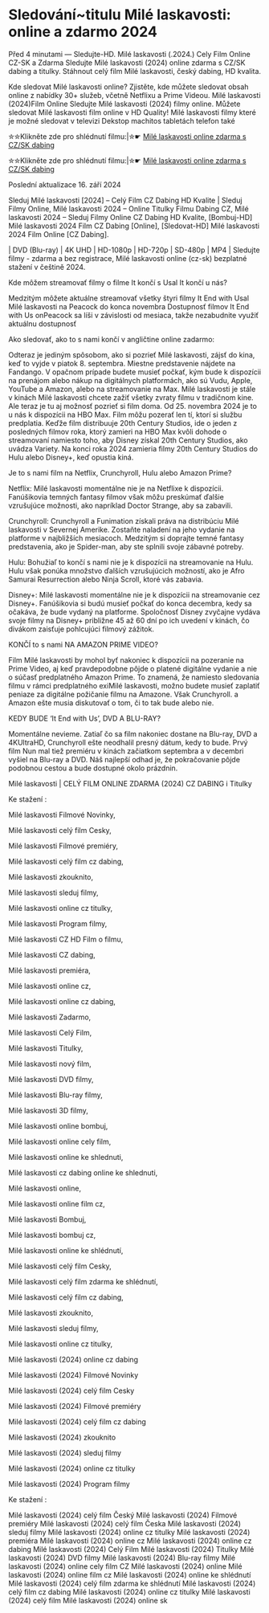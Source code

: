# Sledování~titulu Milé laskavosti: online a zdarmo 2024

Před 4 minutami — Sledujte-HD. Milé laskavosti (.2024.) Cely Film Online CZ-SK a Zdarma
Sledujte Milé laskavosti (2024) online zdarma s CZ/SK dabing a titulky. Stáhnout celý film Milé laskavosti, český dabing, HD kvalita.

Kde sledovat Milé laskavosti online? Zjistěte, kde můžete sledovat obsah online z nabídky 30+ služeb, včetně Netflixu a Prime Videou. Milé laskavosti (2024)Film Online Sledujte Milé laskavosti (2024) filmy online. Můžete sledovat Milé laskavosti film online v HD Quality! Milé laskavosti filmy které je možné sledovat v televizi Dekstop machitos tabletách telefon také

✮✮Klikněte zde pro shlédnutí filmu:|✮☛ [Milé laskavosti online zdarma s CZ/SK dabing](https://onlinecz-skdabingtitulkyzdarmo.blogspot.com/2024/09/mile-laskavosti-cely-film-online-cz.html)

✮✮Klikněte zde pro shlédnutí filmu:|✮☛ [Milé laskavosti online zdarma s CZ/SK dabing](https://onlinecz-skdabingtitulkyzdarmo.blogspot.com/2024/09/mile-laskavosti-cely-film-online-cz.html)

Poslední aktualizace 16. září 2024


Sleduj Milé laskavosti [2024] – Celý Film CZ Dabing HD Kvalite | Sleduj Filmy Online, Milé laskavosti 2024 – Online Titulky Filmu Dabing CZ, Milé laskavosti 2024 – Sleduj Filmy Online CZ Dabing HD Kvalite, [Bombuj-HD] Milé laskavosti 2024 Film CZ Dabing [Online], [Sledovat-HD] Milé laskavosti 2024 Film Online [CZ Dabing].

| DVD (Blu-ray) | 4K UHD | HD-1080p | HD-720p | SD-480p | MP4 | Sledujte filmy - zdarma a bez registrace, Milé laskavosti online (cz-sk) bezplatné stažení v češtině 2024.

Kde môžem streamovať filmy o filme It končí s Usal It končí u nás?

Medzitým môžete aktuálne streamovať všetky štyri filmy It End with Usal Milé laskavosti na Peacock do konca novembra Dostupnosť filmov It End with Us onPeacock sa líši v závislosti od mesiaca, takže nezabudnite využiť aktuálnu dostupnosť

Ako sledovať, ako to s nami končí v angličtine online zadarmo:

Odteraz je jediným spôsobom, ako si pozrieť Milé laskavosti, zájsť do kina, keď to vyjde v piatok 8. septembra. Miestne predstavenie nájdete na Fandango. V opačnom prípade budete musieť počkať, kým bude k dispozícii na prenájom alebo nákup na digitálnych platformách, ako sú Vudu, Apple, YouTube a Amazon, alebo na streamovanie na Max. Milé laskavosti je stále v kinách Milé laskavosti chcete zažiť všetky zvraty filmu v tradičnom kine. Ale teraz je tu aj možnosť pozrieť si film doma. Od 25. novembra 2024 je to u nás k dispozícii na HBO Max. Film môžu pozerať len tí, ktorí si službu predplatia. Keďže film distribuuje 20th Century Studios, ide o jeden z posledných filmov roka, ktorý zamieri na HBO Max kvôli dohode o streamovaní namiesto toho, aby Disney získal 20th Century Studios, ako uvádza Variety. Na konci roka 2024 zamieria filmy 20th Century Studios do Hulu alebo Disney+, keď opustia kiná.

Je to s nami film na Netflix, Crunchyroll, Hulu alebo Amazon Prime?

Netflix: Milé laskavosti momentálne nie je na Netflixe k dispozícii. Fanúšikovia temných fantasy filmov však môžu preskúmať ďalšie vzrušujúce možnosti, ako napríklad Doctor Strange, aby sa zabavili.

Crunchyroll: Crunchyroll a Funimation získali práva na distribúciu Milé laskavosti v Severnej Amerike. Zostaňte naladení na jeho vydanie na platforme v najbližších mesiacoch. Medzitým si doprajte temné fantasy predstavenia, ako je Spider-man, aby ste splnili svoje zábavné potreby.

Hulu: Bohužiaľ to končí s nami nie je k dispozícii na streamovanie na Hulu. Hulu však ponúka množstvo ďalších vzrušujúcich možností, ako je Afro Samurai Resurrection alebo Ninja Scroll, ktoré vás zabavia.

Disney+: Milé laskavosti momentálne nie je k dispozícii na streamovanie cez Disney+. Fanúšikovia si budú musieť počkať do konca decembra, kedy sa očakáva, že bude vydaný na platforme. Spoločnosť Disney zvyčajne vydáva svoje filmy na Disney+ približne 45 až 60 dní po ich uvedení v kinách, čo divákom zaisťuje pohlcujúci filmový zážitok.

KONČÍ to s nami NA AMAZON PRIME VIDEO?

Film Milé laskavosti by mohol byť nakoniec k dispozícii na pozeranie na Prime Video, aj keď pravdepodobne pôjde o platené digitálne vydanie a nie o súčasť predplatného Amazon Prime. To znamená, že namiesto sledovania filmu v rámci predplatného exiMilé laskavosti, možno budete musieť zaplatiť peniaze za digitálne požičanie filmu na Amazone. Však Crunchyroll. a Amazon ešte musia diskutovať o tom, či to tak bude alebo nie.

KEDY BUDE ‘It End with Us’, DVD A BLU-RAY?

Momentálne nevieme. Zatiaľ čo sa film nakoniec dostane na Blu-ray, DVD a 4KUltraHD, Crunchyroll ešte neodhalil presný dátum, kedy to bude. Prvý film Nun mal tiež premiéru v kinách začiatkom septembra a v decembri vyšiel na Blu-ray a DVD. Náš najlepší odhad je, že pokračovanie pôjde podobnou cestou a bude dostupné okolo prázdnin.

Milé laskavosti | CELÝ FILM ONLINE ZDARMA (2024) CZ DABING i Titulky

Ke stažení :

Milé laskavosti Filmové Novinky,

Milé laskavosti celý film Cesky,

Milé laskavosti Filmové premiéry,

Milé laskavosti celý film cz dabing,

Milé laskavosti zkouknito,

Milé laskavosti sleduj filmy,

Milé laskavosti online cz titulky,

Milé laskavosti Program filmy,

Milé laskavosti CZ HD Film o filmu,

Milé laskavosti CZ dabing,

Milé laskavosti premiéra,

Milé laskavosti online cz,

Milé laskavosti online cz dabing,

Milé laskavosti Zadarmo,

Milé laskavosti Celý Film,

Milé laskavosti Titulky,

Milé laskavosti nový film,

Milé laskavosti DVD filmy,

Milé laskavosti Blu-ray filmy,

Milé laskavosti 3D filmy,

Milé laskavosti online bombuj,

Milé laskavosti online cely film,

Milé laskavosti online ke shlednuti,

Milé laskavosti cz dabing online ke shlednuti,

Milé laskavosti online,

Milé laskavosti online film cz,

Milé laskavosti Bombuj,

Milé laskavosti bombuj cz,

Milé laskavosti online ke shlédnutí,

Milé laskavosti celý film Cesky,

Milé laskavosti celý film zdarma ke shlédnutí,

Milé laskavosti celý film cz dabing,

Milé laskavosti zkouknito,

Milé laskavosti sleduj filmy,

Milé laskavosti online cz titulky,

Milé laskavosti (2024) online cz dabing

Milé laskavosti (2024) Filmové Novinky

Milé laskavosti (2024) celý film Cesky

Milé laskavosti (2024) Filmové premiéry

Milé laskavosti (2024) celý film cz dabing

Milé laskavosti (2024) zkouknito

Milé laskavosti (2024) sleduj filmy

Milé laskavosti (2024) online cz titulky

Milé laskavosti (2024) Program filmy

Ke stažení :

Milé laskavosti (2024) celý film Český Milé laskavosti (2024) Filmové premiéry Milé laskavosti (2024) celý film Česka Milé laskavosti (2024) sleduj filmy Milé laskavosti (2024) online cz titulky Milé laskavosti (2024) premiéra Milé laskavosti (2024) online cz Milé laskavosti (2024) online cz dabing Milé laskavosti (2024) Celý Film Milé laskavosti (2024) Titulky Milé laskavosti (2024) DVD filmy Milé laskavosti (2024) Blu-ray filmy Milé laskavosti (2024) online cely film CZ Milé laskavosti (2024) online Milé laskavosti (2024) online film cz Milé laskavosti (2024) online ke shlédnutí Milé laskavosti (2024) celý film zdarma ke shlédnutí Milé laskavosti (2024) celý film cz dabing Milé laskavosti (2024) online cz titulky Milé laskavosti (2024) celý film Milé laskavosti (2024) online sk
